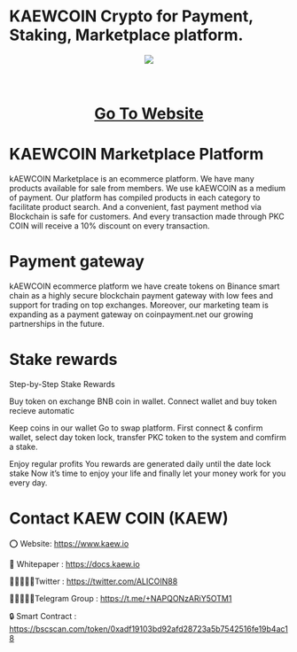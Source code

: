 # KAEWCOIN Crypto for Payment, Staking, Marketplace platform.

<div align="center"><img src="https://kaew.io/wp-content/uploads/2018/10/500x500.jpg)" /><br />
</div>
<div align="center">
  <h1><br />
    <a href="https://www.kaew.io/" target="_blank">Go To Website<br />
    </a></h1>
</div>


# KAEWCOIN Marketplace Platform

kAEWCOIN Marketplace is an ecommerce platform. We have many products available for sale from members. We use kAEWCOIN as a medium of payment. Our platform has compiled products in each category to facilitate product search. And a convenient, fast payment method via Blockchain is safe for customers. And every transaction made through PKC COIN will receive a 10% discount on every transaction.

# Payment gateway
kAEWCOIN ecommerce platform we have create tokens on Binance smart chain as a highly secure blockchain payment gateway with low fees and support for trading on top exchanges. Moreover, our marketing team is expanding as a payment gateway on coinpayment.net our growing partnerships in the future.

# Stake rewards
Step-by-Step Stake Rewards

Buy token on exchange BNB coin in wallet. Connect wallet and buy token recieve automatic

Keep coins in our wallet Go to swap platform. First connect & confirm wallet, select day token lock, transfer PKC token to the system and comfirm a stake.

Enjoy regular profits You rewards are generated daily until the date lock stake Now it’s time to enjoy your life and finally let your money work for you every day.

# Contact KAEW COIN (KAEW)

⭕ Website: https://www.kaew.io

📄 Whitepaper : https://docs.kaew.io

👨🏿‍🤝‍👨🏿Twitter : https://twitter.com/ALICOIN88

👨🏿‍🤝‍👨🏿Telegram Group : https://t.me/+NAPQONzARiY5OTM1

🔒 Smart Contract : https://bscscan.com/token/0xadf19103bd92afd28723a5b7542516fe19b4ac18
